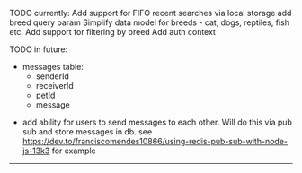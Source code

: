 TODO currently:
Add support for FIFO recent searches via local storage
add breed query param
Simplify data model for breeds - cat, dogs, reptiles, fish etc.
Add support for filtering by breed
Add auth context

TODO in future:

- messages table:
  - senderId
  - receiverId
  - petId
  - message

* add ability for users to send messages to each other. Will do this via pub sub and store messages in db. see https://dev.to/franciscomendes10866/using-redis-pub-sub-with-node-js-13k3 for example

---
